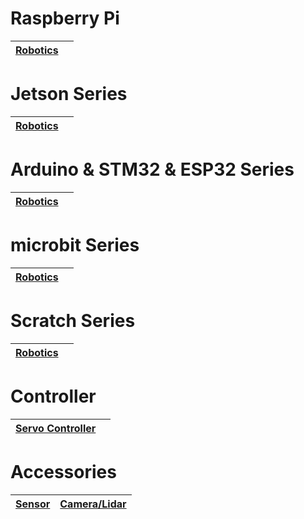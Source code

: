 #  Raspberry Pi

| [**Robotics**](source/raspberrypi/index.md ) | |
|----------------------------------------------|-|

#  Jetson Series

| **[Robotics](source/jetson/index.md)** |  |
|----------------------------------------|--|

#  Arduino & STM32 & ESP32 Series

| **[Robotics](source/arduino/index.md)** |  |
|-----------------------------------------|--|

#  microbit Series

| **[Robotics](source/microbit/index.md)** |  |
|------------------------------------------|--|

#  Scratch Series

| **[Robotics](source/scratch/index.md)** |  |
|-----------------------------------------|--|

# Controller

| **[Servo Controller](source/controller/index.html#servo-controller)** | |
|-----------------------------------------------------------------------|-|

#  Accessories

| **[Sensor](source/accessories/index.md#sensor)** | **[Camera/Lidar](source/accessories/index.md#camera_lidar)** |
|--------------------------------------------------|--------------------------------------------------------------|